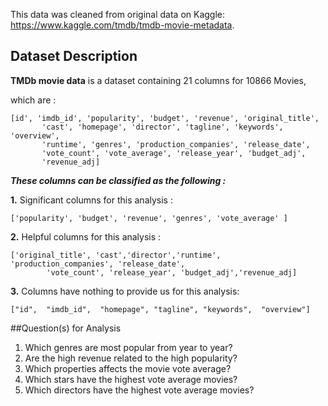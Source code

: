 This data was cleaned from original data on Kaggle: https://www.kaggle.com/tmdb/tmdb-movie-metadata.

## Dataset Description
**TMDb movie data** is a dataset containing 21 columns for 10866 Movies,

which are :



```
[id', 'imdb_id', 'popularity', 'budget', 'revenue', 'original_title',
       'cast', 'homepage', 'director', 'tagline', 'keywords', 'overview',
       'runtime', 'genres', 'production_companies', 'release_date',
       'vote_count', 'vote_average', 'release_year', 'budget_adj',
       'revenue_adj]
```

***These columns can be classified as the following :***

**1.** Significant columns for this analysis :
```
['popularity', 'budget', 'revenue', 'genres', 'vote_average' ]
```

**2.** Helpful columns for this analysis :
```
['original_title', 'cast','director','runtime', 'production_companies', 'release_date',
        'vote_count', 'release_year', 'budget_adj','revenue_adj]
```
**3.** Columns have nothing to provide us for this analysis: 

```
["id", 	"imdb_id", 	"homepage", "tagline", "keywords",	"overview"]
```

##Question(s) for Analysis

1. Which genres are most popular from year to year?
2. Are the high revenue related to the high popularity?
3. Which properties affects the movie vote average?
4. Which stars have the highest vote average movies?
5. Which directors have the highest vote average movies?
